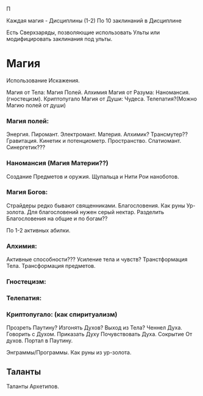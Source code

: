 
П

Каждая магия - Дисциплины (1-2)
По 10 заклинаний в Дисциплине


Есть Сверхзаряды, позволяющие использовать Ульты или модифицировать заклинания под ульты.




# Магия
Использование Искажения. 

Магия от Тела: Магия Полей. Алхимия
Магия от Разума: Наномансия. (гностецизм). Криптопугало
Магия от Души: Чудеса. Телепатия?(Можно Магию полей от души)




### Магия полей:
Энергия. Пиромант. Электромант.
Материя. Алхимик? Трансмутер??
Гравитация. Кинетик и потенциометр.
Пространство. Спатиомант. Синергетик??? 
### Наномансия (Магия Материи??)
Создание Предметов и оружия.
Щупальца и Нити
Рои наноботов. 
### Магия Богов: 
Страйдеры редко бывают священниками. 
Благословения. Как руны Ур-золота. Для благословений нужен серый нектар. Разделить Благословения на общие и по богам??

По 1-2 активных абилки. 
### Алхимия:
Активные способности??? 
Усиление тела и чувств?
Транстформация Тела. 
Трансформация предметов. 
### Гностецизм: 


### Телепатия: 

### Криптопугало: (как спиритуализм)
Прозреть Паутину?
Изгонять Духов?
Выход из Тела?
Ченнел Духа. 
Говорить с Духом. 
Приказать Духу
Почувствовать Духа. 
Сокрытие От духов.
Портал в Паутину. 

Энграммы/Программы. Как руны из ур-золота. 

## Таланты

Таланты Архетипов.





